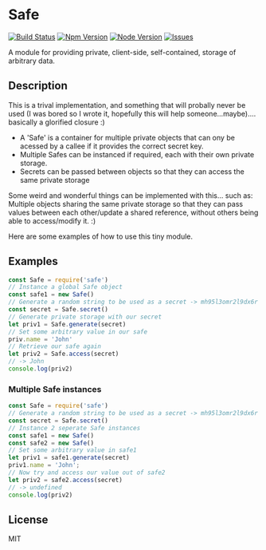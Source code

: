 # Safe

[![Build Status](https://travis-ci.org/m3talstorm/safe.svg?branch=master)](https://travis-ci.org/m3talstorm/safe)  [![Npm Version](https://img.shields.io/npm/v/safe.svg?style=flat)](https://www.npmjs.org/package/safe) [![Node Version](https://img.shields.io/node/v/safe.svg?style=flat)](https://www.npmjs.org/package/safe) [![Issues](https://img.shields.io/github/issues/m3talstorm/safe.svg?style=flat)](https://github.com/m3talstorm/safe/issues)

A module for providing private, client-side, self-contained, storage of arbitrary data.

## Description

This is a trival implementation, and something that will probally never be used (I was bored so I wrote it, hopefully this will help someone...maybe).... basically a glorified closure :)

+ A 'Safe' is a container for multiple private objects that can ony be acessed by a callee if it provides the correct secret key.
+ Multiple Safes can be instanced if required, each with their own private storage.
+ Secrets can be passed between objects so that they can access the same private storage


Some weird and wonderful things can be implemented with this... such as:
Multiple objects sharing the same private storage so that they can pass values between each other/update a shared reference, without others being able to access/modify it. :)

Here are some examples of how to use this tiny module.

## Examples

```javascript
const Safe = require('safe')
// Instance a global Safe object
const safe1 = new Safe()
// Generate a random string to be used as a secret -> mh95l3omr2l9dx6r
const secret = Safe.secret()
// Generate private storage with our secret
let priv1 = Safe.generate(secret)
// Set some arbitrary value in our safe
priv.name = 'John'
// Retrieve our safe again
let priv2 = Safe.access(secret)
// -> John
console.log(priv2)
```

### Multiple Safe instances

```javascript
const Safe = require('safe')
// Generate a random string to be used as a secret -> mh95l3omr2l9dx6r
const secret = Safe.secret()
// Instance 2 seperate Safe instances
const safe1 = new Safe()
const safe2 = new Safe()
// Set some arbitrary value in safe1
let priv1 = safe1.generate(secret)
priv1.name = 'John';
// Now try and access our value out of safe2
let priv2 = safe2.access(secret)
// -> undefined
console.log(priv2)
```

## License

MIT
